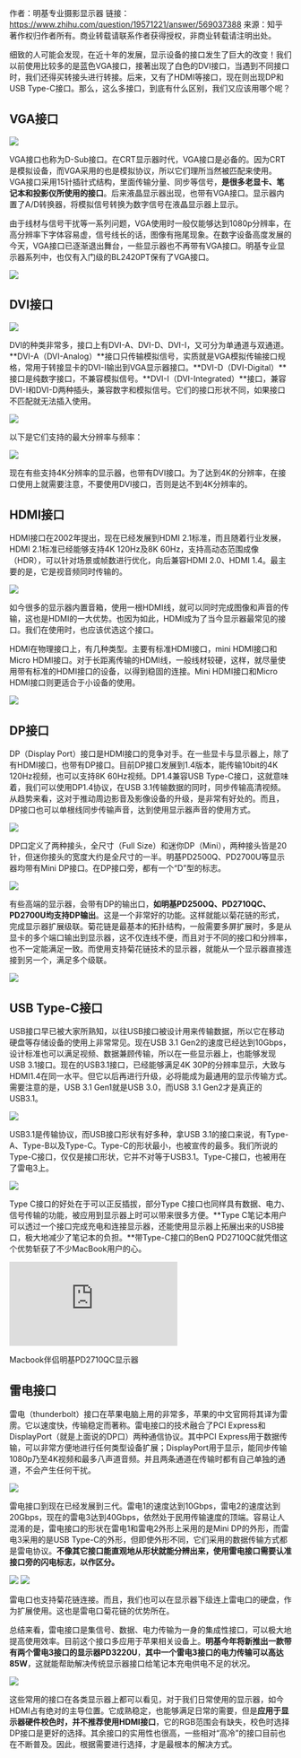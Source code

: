 

作者：明基专业摄影显示器
链接：https://www.zhihu.com/question/19571221/answer/569037388
来源：知乎
著作权归作者所有。商业转载请联系作者获得授权，非商业转载请注明出处。



细致的人可能会发现，在近十年的发展，显示设备的接口发生了巨大的改变！我们以前使用比较多的是蓝色VGA接口，接著出现了白色的DVI接口，当遇到不同接口时，我们还得买转接头进行转接。后来，又有了HDMI等接口，现在则出现DP和USB Type-C接口。那么，这么多接口，到底有什么区别，我们又应该用哪个呢？

## VGA接口

<img src="https://pic2.zhimg.com/50/v2-9260a9e7bb2d44713e0976a8ac2ee667_hd.jpg?source=1940ef5c"/>

VGA接口也称为D-Sub接口。在CRT显示器时代，VGA接口是必备的。因为CRT是模拟设备，而VGA采用的也是模拟协议，所以它们理所当然被匹配来使用。VGA接口采用15针插针式结构，里面传输分量、同步等信号，**是很多老显卡、笔记本和投影仪所使用的接口**。后来液晶显示器出现，也带有VGA接口。显示器内置了A/D转换器，将模拟信号转换为数字信号在液晶显示器上显示。

由于线材与信号干扰等一系列问题，VGA使用时一般仅能够达到1080p分辨率，在高分辨率下字体容易虚，信号线长的话，图像有拖尾现象。在数字设备高度发展的今天，VGA接口已逐渐退出舞台，一些显示器也不再带有VGA接口。明基专业显示器系列中，也仅有入门级的BL2420PT保有了VGA接口。

<img src="https://pic2.zhimg.com/50/v2-762220da3b6d54f9d15a4e4f8f08e3e8_hd.jpg?source=1940ef5c"/>

## DVI接口

<img src="https://pic2.zhimg.com/50/v2-5dd3c4951a6a5c178e773deb1ba6b422_hd.jpg?source=1940ef5c"/>

DVI的种类非常多，接口上有DVI-A、DVI-D、DVI-I，又可分为单通道与双通道。**DVI-A（DVI-Analog）**接口只传输模拟信号，实质就是VGA模拟传输接口规格，常用于转接显卡的DVI-I输出到VGA显示器接口。**DVI-D（DVI-Digital）**接口是纯数字接口，不兼容模拟信号。**DVI-I（DVI-Integrated）**接口，兼容DVI-I和DVI-D两种插头，兼容数字和模拟信号。它们的接口形状不同，如果接口不匹配就无法插入使用。

<img src="https://pic4.zhimg.com/50/v2-5df07bc9fa5f01f5fcff39733c980464_hd.jpg?source=1940ef5c"/>

以下是它们支持的最大分辨率与频率：

<img src="https://pic2.zhimg.com/50/v2-85b1a953f16fc85ab933d9c24a870bc9_hd.jpg?source=1940ef5c"/>

现在有些支持4K分辨率的显示器，也带有DVI接口。为了达到4K的分辨率，在接口使用上就需要注意，不要使用DVI接口，否则是达不到4K分辨率的。      

## HDMI接口

HDMI接口在2002年提出，现在已经发展到HDMI 2.1标准，而且随着行业发展，HDMI 2.1标准已经能够支持4K 120Hz及8K 60Hz，支持高动态范围成像（HDR），可以针对场景或帧数进行优化，向后兼容HDMI 2.0、HDMI 1.4。最主要的是，它是视音频同时传输的。

<img src="https://pic4.zhimg.com/50/v2-50888e26e96dafd6b0b5df25451923b9_hd.jpg?source=1940ef5c"/>

如今很多的显示器内置音箱，使用一根HDMI线，就可以同时完成图像和声音的传输，这也是HDMI的一大优势。也因为如此，HDMI成为了当今显示器最常见的接口。我们在使用时，也应该优选这个接口。

HDMI在物理接口上，有几种类型。主要有标准HDMI接口，mini HDMI接口和Micro HDMI接口。对于长距离传输的HDMI线，一般线材较硬，这样，就尽量使用带有标准的HDMI接口的设备，以得到稳固的连接。Mini HDMI接口和Micro HDMI接口则更适合于小设备的使用。

<img src="https://pic4.zhimg.com/50/v2-e5be5a8d6d8dd9b0a17c5d61f209da59_hd.jpg?source=1940ef5c"/>

## DP接口

DP（Display Port）接口是HDMI接口的竞争对手。在一些显卡与显示器上，除了有HDMI接口，也带有DP接口。目前DP接口发展到1.4版本，能传输10bit的4K 120Hz视频，也可以支持8K 60Hz视频。DP1.4兼容USB Type-C接口，这就意味着，我们可以使用DP1.4协议，在USB 3.1传输数据的同时，同步传输高清视频。从趋势来看，这对于推动周边影音及影像设备的升级，是非常有好处的。而且，DP接口也可以单根线同步传输声音，达到使用显示器声音的使用方式。

<img src="https://pic4.zhimg.com/50/v2-3c1c4109ffc3f017bfdea221a49b77ca_hd.jpg?source=1940ef5c"/>

DP口定义了两种接头，全尺寸（Full Size）和迷你DP（Mini），两种接头皆是20针，但迷你接头的宽度大约是全尺寸的一半。明基PD2500Q、PD2700U等显示器均带有Mini DP接口。在DP接口旁，都有一个“D”型的标志。

<img src="https://pic2.zhimg.com/50/v2-8cf9daf6410d28830745cbbd2cf1d229_hd.jpg?source=1940ef5c"/>

有些高端的显示器，会带有DP的输出口，**如明基PD2500Q、PD2710QC、PD2700U均支持DP输出**。这是一个非常好的功能。这样就能以菊花链的形式，完成显示器扩展级联。菊花链是最基本的拓扑结构，一般需要多屏扩展时，多是从显卡的多个端口输出到显示器，这不仅连线不便，而且对于不同的接口和分辨率，也不一定能满足一致。而使用支持菊花链技术的显示器，就能从一个显示器直接连接到另一个，满足多个级联。

<img src="https://pic2.zhimg.com/50/v2-3527585f10c2696db83ca125449cb87e_hd.jpg?source=1940ef5c"/>

## USB Type-C接口

USB接口早已被大家所熟知，以往USB接口被设计用来传输数据，所以它在移动硬盘等存储设备的使用上非常常见。现在USB 3.1 Gen2的速度已经达到10Gbps，设计标准也可以满足视频、数据兼顾传输，所以在一些显示器上，也能够发现USB 3.1接口。现在的USB3.1接口，已经能够满足4K 30P的分辨率显示，大致与HDMI1.4在同一水平。但它以后再进行升级，必将能成为最通用的显示传输方式。需要注意的是，USB 3.1 Gen1就是USB 3.0，而USB 3.1 Gen2才是真正的USB3.1。

<img src="https://pic4.zhimg.com/50/v2-5bee0f4456a446161775a948e632441d_hd.jpg?source=1940ef5c"/>

USB3.1是传输协议，而USB接口形状有好多种，拿USB 3.1的接口来说，有Type-A、Type-B以及Type-C。Type-C的形状最小，也被宣传的最多。我们所说的Type-C接口，仅仅是接口形状，它并不对等于USB3.1。Type-C接口，也被用在了雷电3上。

<img src="https://pic4.zhimg.com/50/v2-d4cc087c292ea028c2068b6c989c5895_hd.jpg?source=1940ef5c"/>

Type C接口的好处在于可以正反插拔，部分Type C接口也同样具有数据、电力、信号传输的功能，被应用到显示器上时可以带来很多方便。**Type C笔记本用户可以透过一个接口完成充电和连接显示器，还能使用显示器上拓展出来的USB接口，极大地减少了笔记本的负担。**带Type-C接口的BenQ PD2710QC就凭借这个优势斩获了不少MacBook用户的心。

<iframe frameborder="0" allowfullscreen="" src="https://www.zhihu.com/video/1065923598941790208?autoplay=false&amp;useMSE=" __idm_id__="233541633"></iframe>

Macbook伴侣明基PD2710QC显示器

## 雷电接口

雷电（thunderbolt）接口在苹果电脑上用的非常多，苹果的中文官网将其译为雷雳。它以速度快，传输稳定而著称。雷电接口的技术融合了PCI Express和DisplayPort（就是上面说的DP口）两种通信协议。其中PCI Express用于数据传输，可以非常方便地进行任何类型设备扩展；DisplayPort用于显示，能同步传输1080p乃至4K视频和最多八声道音频。并且两条通道在传输时都有自己单独的通道，不会产生任何干扰。

<img src="https://pic4.zhimg.com/50/v2-767ecf81345b9ce6bff94650a2f3afbc_hd.jpg?source=1940ef5c"/>

雷电接口到现在已经发展到三代。雷电1的速度达到10Gbps，雷电2的速度达到20Gbps，现在的雷电3达到40Gbps，依然处于民用传输速度的顶端。容易让人混淆的是，雷电接口的形状在雷电1和雷电2外形上采用的是Mini DP的外形，而雷电3采用的是USB Type-C的外形，但即使外形不同，它们采用的数据传输方式都是雷电协议。**不像其它接口能直观地从形状就能分辨出来，使用雷电接口需要认准接口旁的闪电标志，以作区分。**

<img src="https://pic2.zhimg.com/50/v2-09e2e1fb8f1634e3220903ad4ffe76a0_hd.jpg?source=1940ef5c"/>

<img src="https://pic1.zhimg.com/50/v2-153dd1412ae9a645aaf5b5d7045fa31b_hd.jpg?source=1940ef5c"/>

雷电口也支持菊花链连接。而且，我们也可以在显示器下级连上雷电口的硬盘，作为扩展使用。这也是雷电口菊花链的优势所在。

总结来看，雷电接口是集信号、数据、电力传输为一身的集成性接口，可以极大地提高使用效率。目前这个接口多应用于苹果相关设备上。**明基今年将新推出一款带有两个雷电3接口的显示器PD3220U**，**其中一个雷电3接口的电力传输可以高达85W**，这就能帮助解决传统显示器接口给笔记本充电供电不足的状况。

<img src="https://pic3.zhimg.com/50/v2-a6d69df5548c4134c307ec1f7aa277da_hd.jpg?source=1940ef5c"/>

这些常用的接口在各类显示器上都可以看见，对于我们日常使用的显示器，如今HDMI占有绝对的主导位置。它成熟稳定，也能够满足日常的需要，但是**应用于显示器硬件校色时，并不推荐使用HDMI接口**，它的RGB范围会有缺失，校色时选择DP接口是更好的选择。其余接口的实用性也很高，一些相对“高冷”的接口目前也在不断普及。因此，根据需要进行选择，才是最根本的解决方式。

